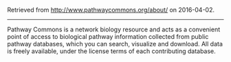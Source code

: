 Retrieved from http://www.pathwaycommons.org/about/ on 2016-04-02.

***

Pathway Commons is a network biology resource and acts as a convenient point of access to biological pathway information collected from public pathway databases, which you can search, visualize and download. All data is freely available, under the license terms of each contributing database.


